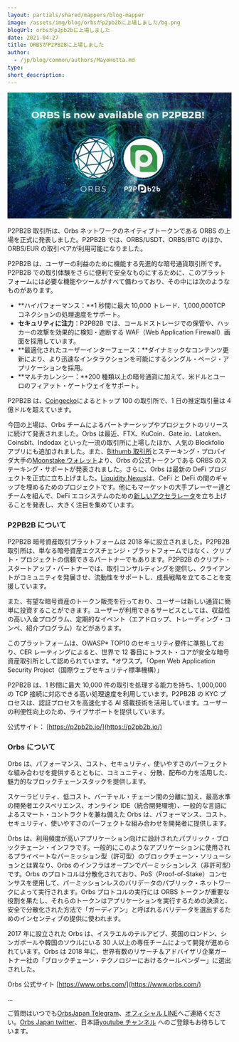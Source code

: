 ```yaml
---
layout: partials/shared/mappers/blog-mapper
image: /assets/img/blog/orbsがp2pb2bに上場しました/bg.png
blogUrl: orbsがp2pb2bに上場しました
date: 2021-04-27
title: ORBSがP2PB2Bに上場しました
author:
  - /jp/blog/common/authors/MayoHotta.md
type:
short_description:
---
```


![](/assets/img/blog/orbsがp2pb2bに上場しました/photo_2021-04-19_11-31-25-1030x579.jpg)

P2PB2B 取引所は、Orbs ネットワークのネイティブトークンである ORBS の上場を正式に発表しました。P2PB2B では、ORBS/USDT、ORBS/BTC のほか、ORBS/EUR の取引ペアが利用可能になりました。

P2PB2B は、ユーザーの利益のために機能する先進的な暗号通貨取引所です。P2PB2B での取引体験をさらに便利で安全なものにするために、このプラットフォームには必要な機能やツールがすべて備わっており、その中には次のようなものがあります。

- **ハイパフォーマンス：**1 秒間に最大 10,000 トレード、1,000,000TCP コネクションの処理速度をサポート。
- **セキュリティに注力**：P2PB2B では、コールドストレージでの保管や、ハッカーの攻撃を効果的に検知・遮断する WAF（Web Application Firewall）画面を採用しています。
- **最適化されたユーザーインターフェース：**ダイナミックなコンテンツ更新により、より迅速なインタラクションを可能にするシングル・ページ・アプリケーションを採用。
- **マルチカレンシー：**200 種類以上の暗号通貨に加えて、米ドルとユーロのフィアット・ゲートウェイをサポート。

P2PB2B は、[Coingecko](https://www.coingecko.com/en/exchanges)によるとトップ 100 の取引所で、1 日の推定取引量は 4 億ドルを超えています。

今回の上場は、Orbs チームによるパートナーシップやプロジェクトのリリースに続けて発表されました。Orbs は最近、FTX、KuCoin、Gate.io、Latoken、Coinsbit、Indodax といった一流の取引所に上場したほか、人気の Blockfolio アプリにも追加されました。また、[Bithumb 取引所](https://www.orbs.com/bithumb-announces-orbs-staking/)とステーキング・プロバイダ大手の[Moonstake ウォレット](https://www.orbs.com/moonstake-partners-with-hybrid-enterprise-grade-blockchain-orbs-to-soon-provide-full-scale-support-for-orbs-universe/)より、Orbs の公式トークンである ORBS のステーキング・サポートが発表されました。さらに、Orbs は最新の DeFi プロジェクトを正式に立ち上げました。[Liquidity Nexus](https://www.orbs.com/introducing-orbs-liquidity-nexus-liquidity-as-a-service/)は、CeFi と DeFi の間のギャップを埋めるためのプロジェクトです。他にもマーケットの大手プレーヤー達とチームを組んで、DeFi エコシステムのための[新しいアクセラレータ](https://defi.org/)を立ち上げることを発表し、大きく注目を集めています。

### P2PB2B について

P2PB2B 暗号資産取引プラットフォームは 2018 年に設立されました。P2PB2B 取引所は、単なる暗号資産エクスチェンジ・プラットフォームではなく、クリプト・プロジェクトの信頼できるパートナーでもあります。P2PB2B のクリプト・スタートアップ・パートナーでは、取引コンサルティングを提供し、クライアントがコミュニティを発展させ、流動性をサポートし、成長戦略を立てることを支援しています。

また、有望な暗号資産のトークン販売を行っており、ユーザーは新しい通貨に簡単に投資することができます。ユーザーが利用できるサービスとしては、収益性の高い入金プログラム、定期的なイベント（エアドロップ、トレーディング・コンペ、紹介プログラム）などがあります。

このプラットフォームは、OWASP\* TOP10 のセキュリティ要件に準拠しており、CER レーティングによると、世界で 12 番目にトラスト・コアが安全な暗号資産取引所として認められています。\*オワスプ。「Open Web Application Security Project（国際ウェブセキュリティ標準機構）」

P2PB2B は、1 秒間に最大 10,000 件の取引を処理する能力を持ち、1,000,000 の TCP 接続に対応できる高い処理速度を利用しています。P2PB2B の KYC プロセスは、認証プロセスを高速化する AI 搭載技術を活用しています。ユーザーの利便性向上のため、ライブサポートを提供しています。

公式サイト： [https://p2pb2b.io/](https://p2pb2b.io/)

### Orbs について

Orbs は、パフォーマンス、コスト、セキュリティ、使いやすさのパーフェクトな組み合わせを提供するとともに、コミュニティ、分散、配布の力を活用した、魅力的なブロックチェーンスタックを提供します。

スケーラビリティ、低コスト、バーチャル・チェーン間の分離に加え、最高水準の開発者エクスペリエンス、オンライン IDE（統合開発環境）、一般的な言語によるスマート・コントラクトを兼ね備えた Orbs は、パフォーマンス、コスト、セキュリティ、使いやすさのパーフェクトな組み合わせを開発者に提供します。

Orbs は、利用頻度が高いアプリケーション向けに設計されたパブリック・ブロックチェーン・インフラです。一般的にこのようなアプリケーションに使用されるプライベートなパーミッション型（許可型）のブロックチェーン・ソリューションとは異なり、Orbs のインフラはオープンでパーミッションレス（非許可型）です。Orbs のプロトコルは分散化されており、PoS（Proof-of-Stake）コンセンサスを使用して、パーミッションレスのバリデータのパブリック・ネットワークによって実行されます。Orbs プロトコルの実行には ORBS トークンが重要な役割を果たし、それらのトークンはアプリケーションを実行するための決済と、安全で分散化された方法で「ガーディアン」と呼ばれるバリデータを選出するためのインセンティブの提供に使われます。

2017 年に設立された Orbs は、イスラエルのテルアビブ、英国のロンドン、シンガポールや韓国のソウルにいる 30 人以上の専任チームによって開発が進められています。Orbs は 2018 年に、世界有数のリサーチ＆アドバイザリ企業ガートナー社の「ブロックチェーン・テクノロジーにおけるクールベンダー」に選出されした。

Orbs 公式サイト [https://www.orbs.com/](https://www.orbs.com/)

...

ご質問はいつでも[OrbsJapan Telegram](https://t.me/joinchat/G0HZhBQssmZ05v6sp_G6jg)、[オフィシャル LINE](https://line.me/R/ti/p/%40vrf9558a)へご連絡ください。[Orbs Japan twitter](https://twitter.com/JapanOrbs)、日本語[youtube チャンネル](https://www.youtube.com/channel/UCZePjhX4e6CuAe8v63Li9lg) へのご登録もお待ちしています。
